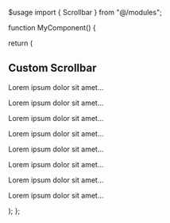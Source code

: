 
$usage
import { Scrollbar } from "@/modules";

function MyComponent() {

  return (
    <section className="relative h-full max-h-dvh overflow-hidden">
      <Scrollbar overflow="y">
        <h1>Custom Scrollbar</h1>
        <p>Lorem ipsum dolor sit amet...</p>
        <p>Lorem ipsum dolor sit amet...</p>
        <p>Lorem ipsum dolor sit amet...</p>
        <p>Lorem ipsum dolor sit amet...</p>
        <p>Lorem ipsum dolor sit amet...</p>
        <p>Lorem ipsum dolor sit amet...</p>
        <p>Lorem ipsum dolor sit amet...</p>
        <p>Lorem ipsum dolor sit amet...</p>
      </Scrollbar>
    </section>
  );
};
